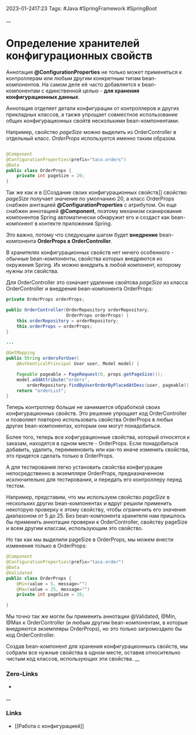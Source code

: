2023-01-2417:23
Tags: #Java #SpringFramework #SpringBoot 

__
# Определение хранителей конфигурационных свойств

Аннотация **@ConfigurationProperties** не только может применяться к контроллерам или любым другим конкретным типам bean-компонентов. На самом деле её часто добавляется к bean-компонентам с единственной целью - **для хранения конфигурационных данных**. 

Аннотация отделяет детали конфигурации от контроллеров и других прикладных классов, а также упрощает совместное использование общих конфигурационных свойтв несколькими bean-компонентами.

Например, свойство *pageSize* можно выделить из OrderController в отдельный класс.
*OrderProps* используется именно таким образом.
```java

@Component
@ConfigurationProperties(prefix="taco.orders")
@Data
public class OrderProps {
	private int pageSize = 20;
}
```

Так же как и в [[Создание своих конфигурационных свойств]] свойство *pageSize* получает значение по умолчанию 20, а класс OrderProps снабжен аннтацией **@ConfigurationProperties** c атрибутом. Он еще снабжен аннотацией **@Component**, поэтому механизм сканирования компонентов Spring автоматически обнаружит его и создаст как bean-компонент в контекте приложения Spring. 

Это важно, потому что следующим шагом будет **внедрение** bean-компонента **OrderProps в OrderController**.

В хранителях конфигурационных свойств нет ничего особенного - обычные bean-компоненты, свойства которых внедряются из окружения Spring. Их можно внедрить в любой компонент, которому нужны эти свойства. 

Для OrderController это означает удаление свойтсва *pageSize* из класса OrderController и внедрения bean-компонента OrderProps:
```java
private OrderProps orderProps;

public OrderController(OrderRepository orderRepository,
					   OrderProps orderProps) {
	this.orderRepository = orderRepository;
	this.orderProps = orderProps;   
}

...

@GetMapping
public String ordersForUser(
	@AuthenticalPrincipal User user, Model model) {

	Pageable pageable = PageRequest(0, props.getPageSize());
	model.addAttribute("orders",
		orderRepository.findByUserOrderByPlacedAtDesc(user, pageable));
	return "orderList";
}

```

Теперь контроллер больше не занимается обработкой своих конфигурационных свойств. Это решение упрощает код OrderController и позволяет повторно использовать свойства OrderProps в любых других bean-компонентах, которым они могут понадобиться. 

Более того, теперь все кофигурационные свойства, который относятся к заказам, находятся в одном месте - OrderProps. Если понадобиться добавить, удалить, переименовить или как-то иначе изменить свойства, это придется сделать только в OrderProps.

А для тестирования легко установить свойства конфигурации непосредственно в экземпляре OrderProps, предназначенном исключительно для тестирования, и передать его контроллеру перед тестом.

Например, представим, что мы используем свойство *pageSize* в нескольких других bean-компонентах и вдруг решили применить некоторую проверку к этому свойству, чтобы ограничить его значения диапазоном от 5 до 25. Без bean-компонента хранителя нам пришлось бы применить аннотации проверки к OrderController, свойству pageSize и всем другим классам, использующим это свойство. 

Но так как мы выделили pageSize в OrderProps, мы можем внести изменения только в OrderProps:

```java
@Component
@ConfigurationProperties(prefix="taco.order")
@Data
@Validated
public class OrderProps {
	@Min(value = 5, message="")
	@Max(value = 25, message="")
	private int pageSize = 20;

}
```

Мы точно так же могли бы применить аннотации @Validated, @Min, @Max к OrderController (и любым другим bean-компонентам, в которые внедряются экземпляры OrderProps), но это только загромоздило бы код OrderController.

Создав bean-компонент для хранения конфигурационныхъ свойств, мы собрали все нужные свойства в одном месте, оставив относительно чистым код классов, использующих эти свойства.
__
### Zero-Links
- 

__
### Links
- [[Работа с конфигурацией]]

